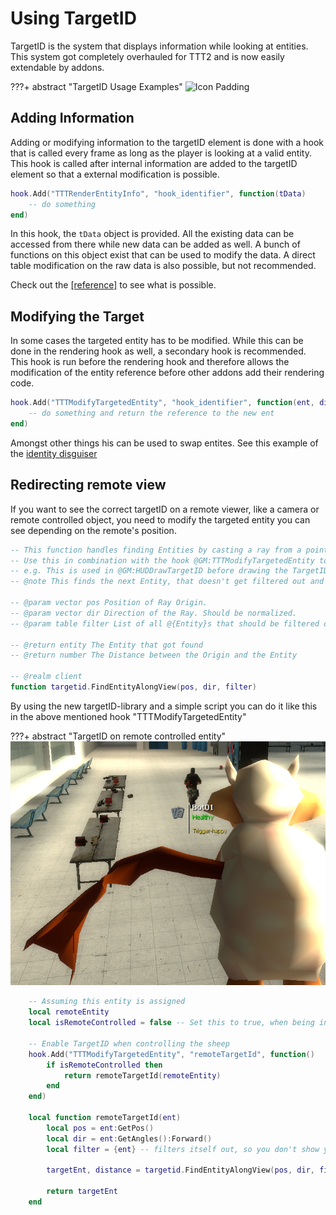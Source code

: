 # Using TargetID

TargetID is the system that displays information while looking at entities. This system got completely overhauled for TTT2 and is now easily extendable by addons.

???+ abstract "TargetID Usage Examples"
	![Icon Padding](../../assets/images/article/targetid.png)

## Adding Information

Adding or modifying information to the targetID element is done with a hook that is called every frame as long as the player is looking at a valid entity. This hook is called after internal information are added to the targetID element so that a external modification is possible.

```lua
hook.Add("TTTRenderEntityInfo", "hook_identifier", function(tData)
	-- do something
end)
```

In this hook, the `tData` object is provided. All the existing data can be accessed from there while new data can be added as well. A bunch of functions on this object exist that can be used to modify the data. A direct table modification on the raw data is also possible, but not recommended. 

Check out the [[reference]](https://github.com/TTT-2/TTT2/blob/master/gamemodes/terrortown/gamemode/client/cl_target_data.lua) to see what is possible.

## Modifying the Target

In some cases the targeted entity has to be modified. While this can be done in the rendering hook as well, a secondary hook is recommended. This hook is run before the rendering hook and therefore allows the modification of the entity reference before other addons add their rendering code.

```lua
hook.Add("TTTModifyTargetedEntity", "hook_identifier", function(ent, distance)
	-- do something and return the reference to the new ent
end)
```

Amongst other things his can be used to swap entites. See this example of the [identity disguiser](https://github.com/TTT-2/ttt2-wep_identity_disguiser/blob/master/gamemodes/terrortown/entities/weapons/weapon_ttt_identity_disguiser.lua)

## Redirecting remote view

If you want to see the correct targetID on a remote viewer, like a camera or remote controlled object, you need to modify the targeted entity you can see depending on the remote's position.

```lua
-- This function handles finding Entities by casting a ray from a point in a direction, filtering out certain entities
-- Use this in combination with the hook @GM:TTTModifyTargetedEntity to create your own Remote Camera with TargetIDs.
-- e.g. This is used in @GM:HUDDrawTargetID before drawing the TargetIDs. Use that code as example.
-- @note This finds the next Entity, that doesn't get filtered out and can get hit by a bullet, from a position in a direction.

-- @param vector pos Position of Ray Origin.
-- @param vector dir Direction of the Ray. Should be normalized.
-- @param table filter List of all @{Entity}s that should be filtered out.

-- @return entity The Entity that got found
-- @return number The Distance between the Origin and the Entity

-- @realm client
function targetid.FindEntityAlongView(pos, dir, filter)
```

By using the new targetID-library and a simple script you can do it like this in the above mentioned hook "TTTModifyTargetedEntity"

???+ abstract "TargetID on remote controlled entity"
	![Icon Padding](../../assets/images/article/targetid_remote.png)

```lua
	-- Assuming this entity is assigned
	local remoteEntity
	local isRemoteControlled = false -- Set this to true, when being in remote-View

	-- Enable TargetID when controlling the sheep
	hook.Add("TTTModifyTargetedEntity", "remoteTargetId", function()
		if isRemoteControlled then
			return remoteTargetId(remoteEntity)
		end
	end)

	local function remoteTargetId(ent)
		local pos = ent:GetPos()
		local dir = ent:GetAngles():Forward()
		local filter = {ent} -- filters itself out, so you don't show your own targetID

		targetEnt, distance = targetid.FindEntityAlongView(pos, dir, filter)

		return targetEnt
	end
```
